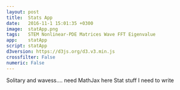 ```yaml
---
layout: post
title:  Stats App
date:   2016-11-1 15:01:35 +0300
image:  statApp.png
tags:   STEM Nonlinear-PDE Matrices Wave FFT Eigenvalue
app:    statApp
script: statApp
d3version: https://d3js.org/d3.v3.min.js
crossfilter: False
numeric: False
---
```


Solitary and wavess.... need MathJax here
Stat stuff I need to write

